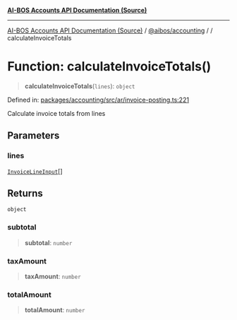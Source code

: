 [**AI-BOS Accounts API Documentation (Source)**](../../../README.md)

***

[AI-BOS Accounts API Documentation (Source)](../../../README.md) / [@aibos/accounting](../README.md) / [](../README.md) / calculateInvoiceTotals

# Function: calculateInvoiceTotals()

> **calculateInvoiceTotals**(`lines`): `object`

Defined in: [packages/accounting/src/ar/invoice-posting.ts:221](https://github.com/pohlai88/accounts/blob/48103fb36d28b2b9bfb33472b6de2f719773cde9/packages/accounting/src/ar/invoice-posting.ts#L221)

Calculate invoice totals from lines

## Parameters

### lines

[`InvoiceLineInput`](../interfaces/InvoiceLineInput.md)[]

## Returns

`object`

### subtotal

> **subtotal**: `number`

### taxAmount

> **taxAmount**: `number`

### totalAmount

> **totalAmount**: `number`
